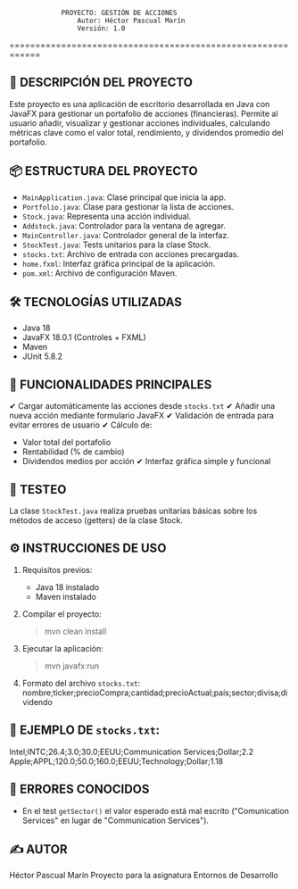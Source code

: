 
                 PROYECTO: GESTIÓN DE ACCIONES
                     Autor: Héctor Pascual Marín
                     Versión: 1.0
============================================================

📌 DESCRIPCIÓN DEL PROYECTO
------------------------------------------------------------
Este proyecto es una aplicación de escritorio desarrollada 
en Java con JavaFX para gestionar un portafolio de acciones 
(financieras). Permite al usuario añadir, visualizar y 
gestionar acciones individuales, calculando métricas clave 
como el valor total, rendimiento, y dividendos promedio del 
portafolio.

📦 ESTRUCTURA DEL PROYECTO
------------------------------------------------------------
- `MainApplication.java`: Clase principal que inicia la app.
- `Portfolio.java`: Clase para gestionar la lista de acciones.
- `Stock.java`: Representa una acción individual.
- `Addstock.java`: Controlador para la ventana de agregar.
- `MainController.java`: Controlador general de la interfaz.
- `StockTest.java`: Tests unitarios para la clase Stock.
- `stocks.txt`: Archivo de entrada con acciones precargadas.
- `home.fxml`: Interfaz gráfica principal de la aplicación.
- `pom.xml`: Archivo de configuración Maven.

🛠 TECNOLOGÍAS UTILIZADAS
------------------------------------------------------------
- Java 18
- JavaFX 18.0.1 (Controles + FXML)
- Maven
- JUnit 5.8.2

🔧 FUNCIONALIDADES PRINCIPALES
------------------------------------------------------------
✔ Cargar automáticamente las acciones desde `stocks.txt`
✔ Añadir una nueva acción mediante formulario JavaFX
✔ Validación de entrada para evitar errores de usuario
✔ Cálculo de:
   - Valor total del portafolio
   - Rentabilidad (% de cambio)
   - Dividendos medios por acción
✔ Interfaz gráfica simple y funcional

🧪 TESTEO
------------------------------------------------------------
La clase `StockTest.java` realiza pruebas unitarias básicas 
sobre los métodos de acceso (getters) de la clase Stock.

⚙️ INSTRUCCIONES DE USO
------------------------------------------------------------
1. Requisitos previos:
   - Java 18 instalado
   - Maven instalado

2. Compilar el proyecto:
   > mvn clean install

3. Ejecutar la aplicación:
   > mvn javafx:run

4. Formato del archivo `stocks.txt`:
   nombre;ticker;precioCompra;cantidad;precioActual;país;sector;divisa;dividendo

📁 EJEMPLO DE `stocks.txt`:
------------------------------------------------------------
Intel;INTC;26.4;3.0;30.0;EEUU;Communication Services;Dollar;2.2
Apple;APPL;120.0;50.0;160.0;EEUU;Technology;Dollar;1.18

🚨 ERRORES CONOCIDOS
------------------------------------------------------------
- En el test `getSector()` el valor esperado está mal escrito 
  ("Comunication Services" en lugar de "Communication Services").

✍️ AUTOR
------------------------------------------------------------
Héctor Pascual Marín
Proyecto para la asignatura Entornos de Desarrollo